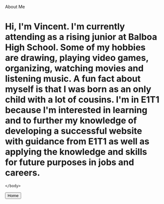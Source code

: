 
<html>
<head>
  <title>Vincent Au</title>
</head>

  <body>
    <head>About Me</head>
    <h1> Hi, I'm Vincent. I'm currently attending as a rising junior at Balboa High School.
Some of my hobbies are drawing, playing video games, organizing, watching  movies and listening music. A fun fact about myself is that I was born as an only child with a lot of cousins. I'm in E1T1 because I'm interested in learning and to further my knowledge of developing a successful website with guidance from E1T1 as well as applying the knowledge and skills for future purposes in jobs and careers.
</h1>
    
  

    </body>
  <button type="button">Home</button>
</html>













